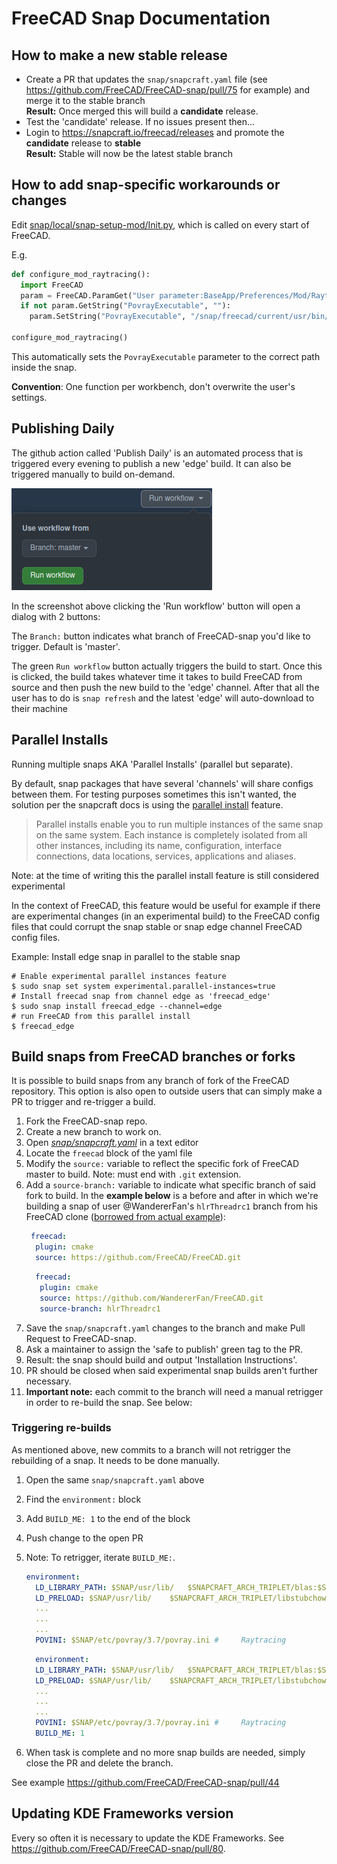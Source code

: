 # FreeCAD Snap Documentation

## How to make a new stable release

  * Create a PR that updates the `snap/snapcraft.yaml` file (see https://github.com/FreeCAD/FreeCAD-snap/pull/75 for example) and merge it to the stable branch  
  **Result:** Once merged this will build a **candidate** release.
  * Test the 'candidate' release. If no issues present then...
  * Login to https://snapcraft.io/freecad/releases and promote the **candidate** release to **stable**  
  **Result:** Stable will now be the latest stable branch

## How to add snap-specific workarounds or changes

Edit [snap/local/snap-setup-mod/Init.py](https://github.com/FreeCAD/FreeCAD-snap/blob/master/snap/local/snap-setup-mod/Init.py), which is called on every start of FreeCAD.

E.g.

```python
def configure_mod_raytracing():
  import FreeCAD
  param = FreeCAD.ParamGet("User parameter:BaseApp/Preferences/Mod/Raytracing")
  if not param.GetString("PovrayExecutable", ""):
    param.SetString("PovrayExecutable", "/snap/freecad/current/usr/bin/povray")

configure_mod_raytracing()
```

This automatically sets the `PovrayExecutable` parameter to the correct path inside the snap.

**Convention**: One function per workbench, don't overwrite the user's settings.

## Publishing Daily

The github action called 'Publish Daily' is an automated process that is triggered every evening to publish a new 'edge' build. It can also be triggered manually to build on-demand. 

![Publish-Daily](assets/images/Snap-Publish-Daily.png)

In the screenshot above clicking the 'Run workflow' button will open a dialog with 2 buttons:

The `Branch:` button indicates what branch of FreeCAD-snap you'd like to trigger. Default is 'master'.

The green `Run workflow` button actually triggers the build to start. Once this is clicked, the build takes whatever time it takes to build FreeCAD from source and then push the new build to the 'edge' channel. After that all the user has to do is `snap refresh` and the latest 'edge' will auto-download to their machine


## Parallel Installs

Running multiple snaps AKA 'Parallel Installs' (parallel but separate).

By default, snap packages that have several 'channels' will share configs between them. For testing purposes sometimes this isn't wanted, the solution per the snapcraft docs is using the [parallel install](https://snapcraft.io/docs/parallel-installs) feature. 

> Parallel installs enable you to run multiple instances of the same snap on the same system. Each instance is completely isolated from all other instances, including its name, configuration, interface connections, data locations, services, applications and aliases.

Note: at the time of writing this the parallel install feature is still considered experimental

In the context of FreeCAD, this feature would be useful for example if there are experimental changes (in an experimental build) to the FreeCAD config files that could corrupt the snap stable or snap edge channel FreeCAD config files.   

Example: Install edge snap in parallel to the stable snap

```shell
# Enable experimental parallel instances feature
$ sudo snap set system experimental.parallel-instances=true
# Install freecad snap from channel edge as 'freecad_edge'
$ sudo snap install freecad_edge --channel=edge
# run FreeCAD from this parallel install
$ freecad_edge
```

## Build snaps from FreeCAD branches or forks

It is possible to build snaps from any branch of fork of the FreeCAD repository. This option is also open to outside users that can simply make a PR to trigger and re-trigger a build.

1. Fork the FreeCAD-snap repo.
1. Create a new branch to work on.
1. Open *[snap/snapcraft.yaml](./snap/snapcraft.yaml)* in a text editor
1. Locate the `freecad` block of the yaml file
1. Modify the `source:` variable to reflect the specific fork of FreeCAD master to build. Note: must end with `.git` extension.
1. Add a  `source-branch:` variable to indicate what specific branch of said fork to build.  In the **example below** is a before and after in which we're building a snap of user @WandererFan's `hlrThreadrc1` branch from his FreeCAD clone ([borrowed from actual example](https://github.com/FreeCAD/FreeCAD-snap/pull/44)):  
    ```yaml
     freecad:
      plugin: cmake
      source: https://github.com/FreeCAD/FreeCAD.git
    ```
    ```yaml
      freecad:
       plugin: cmake
       source: https://github.com/WandererFan/FreeCAD.git
       source-branch: hlrThreadrc1
1. Save the `snap/snapcraft.yaml` changes to the branch and make Pull Request to FreeCAD-snap.
1. Ask a maintainer to assign the 'safe to publish' green tag to the PR.
1. Result: the snap should build and output 'Installation Instructions'.
1. PR should be closed when said experimental snap builds aren't further necessary. 
1. **Important note:** each commit to the branch will need a manual retrigger in order to re-build the snap. See below:

### Triggering re-builds

As mentioned above, new commits to a branch will not retrigger the rebuilding of a snap. It needs to be done manually. 
1. Open the same `snap/snapcraft.yaml` above
1. Find the `environment:` block
1. Add `BUILD_ME: 1` to the end of the block
1. Push change to the open PR
1. Note: To retrigger, iterate `BUILD_ME:`.
    ```yaml
    environment:
      LD_LIBRARY_PATH: $SNAP/usr/lib/   $SNAPCRAFT_ARCH_TRIPLET/blas:$SNAP/usr/lib/   $SNAPCRAFT_ARCH_TRIPLET/lapack # numpy
      LD_PRELOAD: $SNAP/usr/lib/    $SNAPCRAFT_ARCH_TRIPLET/libstubchown.so
      ...
      ...
      ...
      POVINI: $SNAP/etc/povray/3.7/povray.ini #     Raytracing
    ```
  
    ```yaml
      environment:
      LD_LIBRARY_PATH: $SNAP/usr/lib/   $SNAPCRAFT_ARCH_TRIPLET/blas:$SNAP/usr/lib/   $SNAPCRAFT_ARCH_TRIPLET/lapack # numpy
      LD_PRELOAD: $SNAP/usr/lib/    $SNAPCRAFT_ARCH_TRIPLET/libstubchown.so
      ...
      ...
      ...
      POVINI: $SNAP/etc/povray/3.7/povray.ini #     Raytracing
      BUILD_ME: 1
      ```
1. When task is complete and no more snap builds are needed, simply close the PR and delete the branch.

See example https://github.com/FreeCAD/FreeCAD-snap/pull/44

## Updating KDE Frameworks version

Every so often it is necessary to update the KDE Frameworks. See https://github.com/FreeCAD/FreeCAD-snap/pull/80. 
